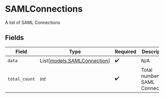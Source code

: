 # SAMLConnections

A list of SAML Connections


## Fields

| Field                                                      | Type                                                       | Required                                                   | Description                                                | Example                                                    |
| ---------------------------------------------------------- | ---------------------------------------------------------- | ---------------------------------------------------------- | ---------------------------------------------------------- | ---------------------------------------------------------- |
| `data`                                                     | List[[models.SAMLConnection](../models/samlconnection.md)] | :heavy_check_mark:                                         | N/A                                                        |                                                            |
| `total_count`                                              | *int*                                                      | :heavy_check_mark:                                         | Total number of SAML Connections<br/>                      | 5                                                          |